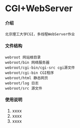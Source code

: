# CGI+WebServer

#### 介绍

    北京理工大学CGI，多线程WebServer作业

#### 文件结构

    webroot 网站根目录
    webroot/bin 网络服务器
    webroot/cgi-bin/cgi-src cgi源文件
    webroot/cgi-bin CGI程序
    webroot/html 静态网页
    webroot/log 日志
    webroot/src 源文件

#### 使用说明

1. xxxx
2. xxxx
3. xxxx


